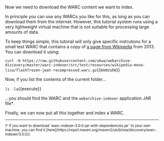 Now we need to download the WARC content we want to index. 

In principle you can use any WARCs you like for this, as long as you can download them from the internet. However, this tutorial system runs using a very lightweight virtual machine that is not suitable for processing large amounts of data.

To keep things simple, this tutorial will only give specific instrutions for a small test WARC that contains a copy of [a page from Wikipedia](https://en.wikipedia.org/wiki/Mona_Lisa) from 2013. You can download it using:

`curl -O https://raw.githubusercontent.com/ukwa/webarchive-discovery/master/warc-indexer/src/test/resources/wikipedia-mona-lisa/flashfrozen-jwat-recompressed.warc.gz`{{execute}}

Now, if you list the contents of the current folder...

`ls -la`{{execute}}

...you should find the WARC and the `webarchive-indexer` application JAR file\*.

Finally, we can now put all this together and index a WARC.

<small>
<hr/>
\* If you want to download `warc-indexer-3.0.0-jar-with-dependencies.jar` to your own machine, you can find it [here](https://repo1.maven.org/maven2/uk/bl/wa/discovery/warc-indexer/3.0.0/).
</small>